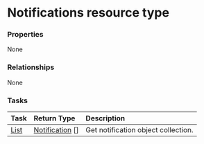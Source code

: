 # Notifications resource type



### Properties
None

### Relationships
None


### Tasks

| Task		   | Return Type	|Description|
|:---------------|:--------|:----------|
|[List](../api/notification_list.md) | [Notification](notification.md) [] |Get notification object collection. |

<!-- uuid: 1ce9244b-9a52-4f90-8dd8-7da7171d12e4
2015-10-12 23:35:02 UTC -->